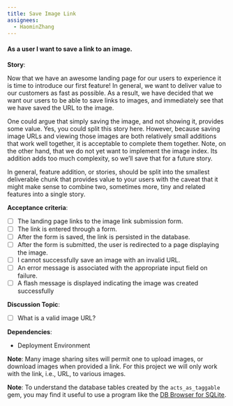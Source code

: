```yaml
---
title: Save Image Link
assignees:
  - HaominZhang
---
```


#### As a user I want to save a link to an image.

__Story__:

Now that we have an awesome landing page for our users to experience it is time
to introduce our first feature! In general, we want to deliver value to our
customers as fast as possible. As a result, we have decided that we want our
users to be able to save links to images, and immediately see that we have
saved the URL to the image.

One could argue that simply saving the image, and not showing it, provides some
value. Yes, you could split this story here. However, because saving image URLs
and viewing those images are both relatively small additions that work well
together, it is acceptable to complete them together. Note, on the other hand,
that we do not yet want to implement the image index. Its addition adds too
much complexity, so we’ll save that for a future story.

In general, feature addition, or stories, should be split into the smallest
deliverable chunk that provides value to your users with the caveat that it
might make sense to combine two, sometimes more, tiny and related features into
a single story.

__Acceptance criteria__:
- [ ] The landing page links to the image link submission form.
- [ ] The link is entered through a form.
- [ ] After the form is saved, the link is persisted in the database.
- [ ] After the form is submitted, the user is redirected to a page displaying
  the image.
- [ ] I cannot successfully save an image with an invalid URL.
- [ ] An error message is associated with the appropriate input field on
  failure.
- [ ] A flash message is displayed indicating the image was created successfully

__Discussion Topic__:
- [ ] What is a valid image URL?

__Dependencies__:
- Deployment Environment

__Note__: Many image sharing sites will permit one to upload images, or
download images when provided a link. For this project we will only work with
the link, i.e., URL, to various images.

__Note__: To understand the database tables created by the `acts_as_taggable` gem, you may find it useful to use a program like the [DB Browser for SQLite](http://sqlitebrowser.org/).

